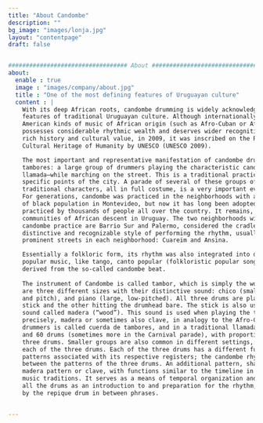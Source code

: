 ```yaml
---
title: "About Candombe"
description: ""
bg_image: "images/lonja.jpg"
layout: "contentpage"
draft: false


################################## About #####################################
about:
  enable : true
  image : "images/company/about.jpg"
  title : "One of the most defining features of Uruguayan culture"
  content : |
    With its deep African roots, candombe drumming is widely acknowledged as one of the most defining
    features of traditional Uruguayan culture. Although internationally less known than other Latin
    American kinds of music of African origin (such as Afro-Cuban or Afro-Brazilian), candombe drumming
    possesses considerable rhythmic wealth and deserves wider recognition. In acknowledgment of its
    rich history and cultural value, in 2009, it was inscribed on the Representative List of the Intangible
    Cultural Heritage of Humanity by UNESCO (UNESCO 2009).

    The most important and representative manifestation of candombe drumming is the llamada de
    tambores: a large group of drummers playing the characteristic candombe rhythm–also called ritmo de
    llamada–while marching on the street. This is a traditional practice on weekends and holidays in
    specific points of the city. A parade of several of these groups of drummers, together with dancers and
    traditional characters, all in full costume, is a very important event during the Carnival festivities.
    For generations, candombe was practiced in the neighborhoods with a more significant concentration
    of black population in Montevideo, but now it has long been adopted by the larger society and is
    practiced by thousands of people all over the country. It remains, however, a symbol of the identity of
    communities of African descent in Uruguay. The two neighborhoods with the longest tradition of
    candombe practice are Barrio Sur and Palermo, considered the cradle of the rhythm. Each has a
    distinctive and recognizable style of performing the rhythm, usually referred to by the names of the
    prominent streets in each neighborhood: Cuareim and Ansina.

    Essentially a folkloric form, its rhythm was also integrated into different ways into several genres of
    popular music, like tango, canto popular (folkloristic popular song), and most notably in all the genres
    derived from the so-called candombe beat.
    
    The instrument of Candombe is called tambor, which is simply the word for “drum” in Spanish. There
    are three different sizes with their distinctive sound: chico (small, high-pitched), repique (medium size
    and pitch), and piano (large, low-pitched). All three drums are played with the dominant hand holding a
    stick and the other hitting the drumhead bare. The stick is also used to hit the shell, to produce a
    sound called madera (“wood”). This sound is used when playing the timeline pattern, which is called,
    precisely, madera or sometimes also clave, in analogy to the Afro-Cuban clave. The ensemble of
    drummers is called cuerda de tambores, and in a traditional llamada it comprises typically between 20
    and 60 drums (sometimes more in the Carnival parade), with proportional numbers of each of the
    three drums. Smaller groups are also common in different settings, and the minimal cuerda has one of
    each of the three drums. Each of the three drums has a different function in the rhythm and specific
    patterns associated with its respective registers; the candombe rhythm results from the interaction
    between the patterns of the three drums. An additional pattern, shared by all three drums, is the
    madera pattern or clave, with functions similar to the timeline in Afro-Cuban and sub-Saharan African
    music traditions. It serves as a means of temporal organization and synchronization, and is played by
    all the drums as an introduction to and preparation for the rhythm; during the llamada it is only played
    by the repique drum in between phrases.


---
```

